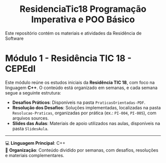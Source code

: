 <h1 align="center">ResidenciaTic18 Programação Imperativa e POO Básico</h1>

Este repositório contém os materiais e atividades da Residência de Software


# Módulo 1 - Residência TIC 18 - CEPEdI

Este módulo reúne os estudos iniciais da **Residência TIC 18**, com foco na linguagem **C++**. O conteúdo está organizado em semanas, e cada semana segue a seguinte estrutura:

- **Desafios Práticos**: Disponíveis na pasta `PraticasOrientadas-PDF`.
- **Resolução dos Desafios**: Soluções implementadas, localizadas na pasta `Resolucao-Praticas`, organizadas por prática (ex.: `PI-004`, `PI-005`), com arquivos sources.
- **Slides das Aulas**: Materiais de apoio utilizados nas aulas, disponíveis na pasta `SlidesAula`.

---

💻 **Linguagem Principal**: C++  
📂 **Organização**: Conteúdo dividido por semanas, com desafios, resoluções e materiais complementares.